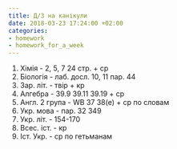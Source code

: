 ```yaml
---
title: Д/З на канікули
date: 2018-03-23 17:24:00 +02:00
categories:
- homework
- homework_for_a_week
---
```


1. Хімія - 2, 5, 7 24 стр. + ср
2. Біологія - лаб. досл. 10, 11 пар. 44
3. Зар. літ. - твір + кр
4. Алгебра - 39.9 39.11 39.19 + ср
5. Англ. 2 група - WB 37 38(e) + ср по словам
6. Укр. мова - пар. 32 349
7. Укр. літ. - 154-170
8. Всес. іст. - кр
9. Іст. Укр. - ср по гетьманам